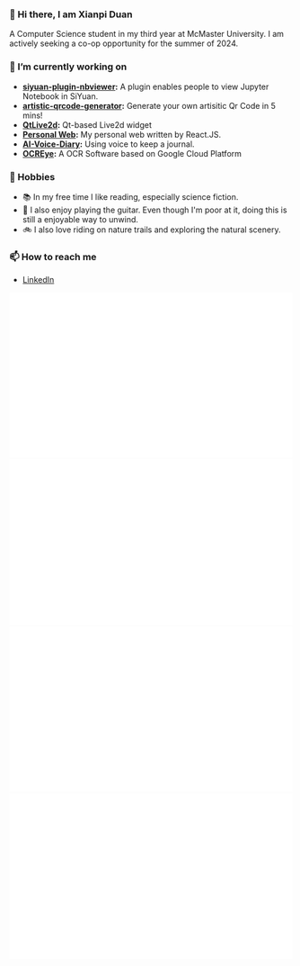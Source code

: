 ### 👋 Hi there, I am Xianpi Duan
A Computer Science student in my third year at McMaster University. I am actively seeking a co-op opportunity for the summer of 2024. 

### 🔭 I’m currently working on
* **[siyuan-plugin-nbviewer](https://github.com/duanxianpi/siyuan-plugin-nbviewer):** A plugin enables people to view Jupyter Notebook in SiYuan.
* **[artistic-qrcode-generator](https://github.com/duanxianpi/artistic-qrcode-generator):** Generate your own artisitic Qr Code in 5 mins!
* **[QtLive2d](https://github.com/duanxianpi/QtLive2d):** Qt-based Live2d widget
* **[Personal Web](https://github.com/duanxianpi/duanxianpi.github.io):** My personal web written by React.JS.
* **[AI-Voice-Diary](https://github.com/duanxianpi/AI-Voice-Diary):** Using voice to keep a journal.
* **[OCREye](https://github.com/duanxianpi/OCREye):** A OCR Software based on Google Cloud Platform

### 📖 Hobbies
* 📚 In my free time I like reading, especially science fiction.
* 🎸 I also enjoy playing the guitar. Even though I'm poor at it, doing this is still a enjoyable way to unwind.
* 🚲 I also love riding on nature trails and exploring the natural scenery.

### 📫 How to reach me
* [LinkedIn](https://www.linkedin.com/in/xianpi-duan/)

![](https://raw.githubusercontent.com/duanxianpi/github-stats/master/generated/overview.svg#gh-light-mode-only) ![](https://raw.githubusercontent.com/duanxianpi/github-stats/master/generated/languages.svg#gh-light-mode-only)
![](https://raw.githubusercontent.com/duanxianpi/github-stats/master/generated/overview.svg#gh-dark-mode-only) ![](https://raw.githubusercontent.com/duanxianpi/github-stats/master/generated/languages.svg#gh-dark-mode-only)
<!--
**duanxianpi/duanxianpi** is a ✨ _special_ ✨ repository because its `README.md` (this file) appears on your GitHub profile.

Here are some ideas to get you started:

- 🔭 I’m currently working on ...
- 🌱 I’m currently learning ...
- 👯 I’m looking to collaborate on ...
- 🤔 I’m looking for help with ...
- 💬 Ask me about ...
- 📫 How to reach me: ...
- 😄 Pronouns: ...
- ⚡ Fun fact: ...
-->
